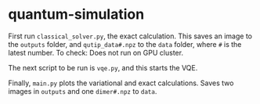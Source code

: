 # quantum-simulation

First run `classical_solver.py`, the exact calculation. This saves an image to the `outputs` folder, and `qutip_data#.npz` to the `data` folder, where `#` is the latest number. 
To check: Does not run on GPU cluster.

The next script to be run is `vqe.py`, and this starts the VQE.

Finally, `main.py` plots the variational and exact calculations. Saves two images in `outputs` and one `dimer#.npz` to `data`.